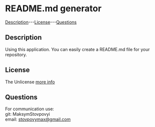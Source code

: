 # README.md generator
[Description](#description)---[License](#license)---[Questions](#questions)

## Description
Using this application.
You can easily create a README.md file for your repository.

## License

The Unlicense [more info](https://choosealicense.com/licenses/)

## Questions

For communication use:\
git: MaksymStovpovyi\
email: stovpovymax@gmail.com